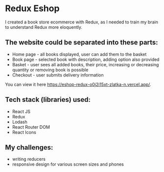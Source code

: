 # Redux Eshop

I created a book store ecommerce with Redux, as I needed to train my brain to understand Redux more eloquently.

## The website could be separated into these parts:

- Home page - all books displayed, user can add them to the basket
- Book page - selected book with description, adding option also provided
- Basket - user sees all added books, their price, increasing or decreasing quantity or removing book is possible
- Checkout - user submits delivery information

You can view it here https://eshop-redux-o0j2i15xt-zlatka-n.vercel.app/.

## Tech stack (libraries) used:

- React JS
- Redux
- Lodash
- React Router DOM
- React Icons

## My challenges:

- writing reducers
- responsive design for various screen sizes and phones
